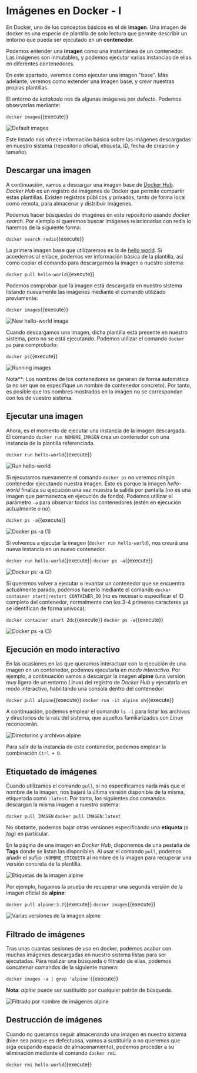 # Imágenes en Docker - I

En Docker, uno de los conceptos básicos es el de **imagen**. Una imagen de docker es una especie de plantilla de solo lectura que permite describir un entorno que pueda ser ejecutado en un **contenedor**.

Podemos entender una **imagen** como una instantánea de un contenedor. Las imágenes son inmutables, y podemos ejecutar varias instancias de ellas en diferentes contenedores.

En este apartado, veremos como ejecutar una imagen "base". Más adelante, veremos como extender una imagen base, y crear nuestras propias plantillas.

El entorno de *katakoda* nos da algunas imágenes por defecto. Podemos observarlas mediante:

`docker images`{{execute}}

![Default images](./assets/default_images.png)

Este listado nos ofrece información básica sobre las imágenes descargadas en nuestro sistema (repositorio oficial, etiqueta, ID, fecha de creación y tamaño).


## Descargar una imagen

A continuación, vamos a descargar una imagen base de [Docker Hub](https://hub.docker.com/). *Docker Hub* es un registro de imágenes de Docker que permite compartir estas plantillas. Existen registros públicos y privados, tanto de forma local como remota, para almacenar y distribuir imágenes.

Podemos hacer búsquedas de imagénes en este repositorio usando *docker search*. Por ejemplo si queremos buscar imágenes relacionadas con redis lo haremos de la siguiente forma:

`docker search redis`{{execute}}

La primera imagen base que utilizaremos es la de [hello world](https://hub.docker.com/_/hello-world). Si accedemos al enlace, podemos ver información básica de la plantilla, así como copiar el comando para descargarnos la imagen a nuestro sistema:

`docker pull hello-world`{{execute}}

Podemos comprobar que la imagen está descargada en nuestro sistema listando nuevamente las imágenes mediante el comando utilizado previamente:

`docker images`{{execute}}

![New hello-world image](./assets/hello-world_image.png)

Cuando descargamos una imagen, dicha plantilla está presente en nuestro sistema, pero no se está ejecutando. Podemos utilizar el comando `docker ps` para comprobarlo:

`docker ps`{{execute}}

![Running images](./assets/docker_ps.png)

Nota**: Los nombres de los contenedores se generan de forma automática (a no ser que se especifique un nombre de contenedor concreto). Por tanto, es posible que los nombres mostrados en la imagen no se correspondan con los de vuestro sistema.


## Ejecutar una imagen

Ahora, es el momento de ejecutar una instancia de la imagen descargada. El comando `docker run NOMBRE_IMAGEN` crea un contenedor con una instancia de la plantilla referenciada.

`docker run hello-world`{{execute}}

![Run hello-world](./assets/docker_run_hello-world.png)

Si ejecutamos nuevamente el comando `docker ps` no veremos ningún contenedor ejecutando nuestra imagen. Esto es porque la imagen *hello-world* finaliza su ejecución una vez muestra la salida por pantalla (no es una imagen que permanezca en ejecución de fondo). Podemos utilizar el parámetro `-a` para observar todos los contenedores (estén en ejecución actualmente o no).

`docker ps -a`{{execute}}

![Docker ps -a (1)](./assets/docker_ps_-a_1.png)

Si volvemos a ejecutar la imagen (`docker run hello-world`), nos creará una nueva instancia en un nuevo contenedor.

`docker run hello-world`{{execute}}
`docker ps -a`{{execute}}

![Docker ps -a (2)](./assets/docker_ps_-a_2.png)

Si queremos volver a ejecutar o levantar un contenedor que se encuentra actualmente parado, podemos hacerlo mediante el comando `docker container start|restart CONTAINER_ID` (no es necesario especificar el ID completo del contenedor, normalmente con los 3-4 primeros caracteres ya se identifican de forma unívoca):

`docker container start 2dc`{{execute}}
`docker ps -a`{{execute}}

![Docker ps -a (3)](./assets/docker_ps_-a_3.png)


## Ejecución en modo interactivo

En las ocasiones en las que queramos interactuar con la ejecución de una imagen en un contenedor, podemos ejecutarla en *modo interactivo*. Por ejemplo, a continuación vamos a descargar la imagen **alpine** (una versión muy ligera de un entorno *Linux*) del registro de *Docker Hub* y ejecutarla en modo interactivo, habilitando una consola dentro del contenedor:

`docker pull alpine`{{execute}}
`docker run -it alpine sh`{{execute}}

A continuación, podemos emplear el comando `ls -l` para listar los archivos y directorios de la raíz del sistema, que aquellos familiarizados con *Linux* reconocerán.

![Directorios y archivos *alpine*](./assets/alpine_ls-l.png)

Para salir de la instancia de este contenedor, podemos emplear la combinación `Ctrl + D`.


## Etiquetado de imágenes

Cuando utilizamos el comando `pull`, si no especificamos nada más que el nombre de la imagen, nos bajará la última versión disponible de la misma, etiquetada como `:latest`. Por tanto, los siguientes dos comandos descargan la misma imagen a nuestro sistema:

`docker pull IMAGEN`
`docker pull IMAGEN:latest`

No obstante, podemos bajar otras versiones especificando una **etiqueta** (o *tag*) en particular.

En la página de una imagen en *Docker Hub*, disponemos de una pestaña de **Tags** donde se listan las disponibles. Al usar el comando `pull`, podemos añadir el sufijo `:NOMBRE_ETIQUETA` al nombre de la imagen para recuperar una versión concreta de la plantilla.

![Etiquetas de la imagen *alpine*](./assets/alpine_tags.png)

Por ejemplo, hagamos la prueba de recuperar una segunda versión de la imagen oficial de **alpine**:

`docker pull alpine:3.7`{{execute}}
`docker images`{{execute}}

![Varias versiones de la imagen *alpine*](./assets/alpine_images.png)


## Filtrado de imágenes

Tras unas cuantas sesiones de uso en docker, podemos acabar con muchas imágenes descargadas en nuestro sistema listas para ser ejecutadas. Para realizar una búsqueda o filtrado de ellas, podemos concatenar comandos de la siguiente manera:

`docker images -a | grep 'alpine'`{{execute}}

**Nota**: *alpine* puede ser sustituído por cualquier patrón de búsqueda.

![Filtrado por nombre de imágenes *alpine*](./assets/alpine_grep.png)


## Destrucción de imágenes

Cuando no queramos seguir almacenando una imagen en nuestro sistema (bien sea porque es defectuosa, vamos a sustituirla o no queremos que siga ocupando espacio de almacenamiento), podemos proceder a su eliminación mediante el comando `docker rmi`.

`docker rmi hello-world`{{execute}}
